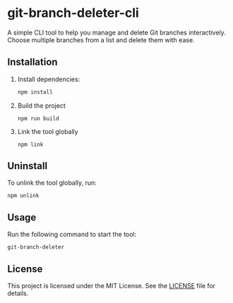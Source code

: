 # git-branch-deleter-cli

A simple CLI tool to help you manage and delete Git branches interactively.  
Choose multiple branches from a list and delete them with ease.

## Installation

1. Install dependencies:
   ```bash
   npm install
   ```
1. Build the project
   ```
   npm run build
   ```
1. Link the tool globally
   ```
   npm link
   ```

## Uninstall

To unlink the tool globally, run:

```
npm unlink
```

## Usage

Run the following command to start the tool:

```
git-branch-deleter
```

## License

This project is licensed under the MIT License.
See the [LICENSE](./LICENSE) file for details.
